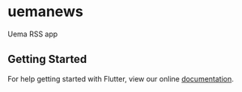 # uemanews

Uema RSS app

## Getting Started

For help getting started with Flutter, view our online
[documentation](https://flutter.io/).

